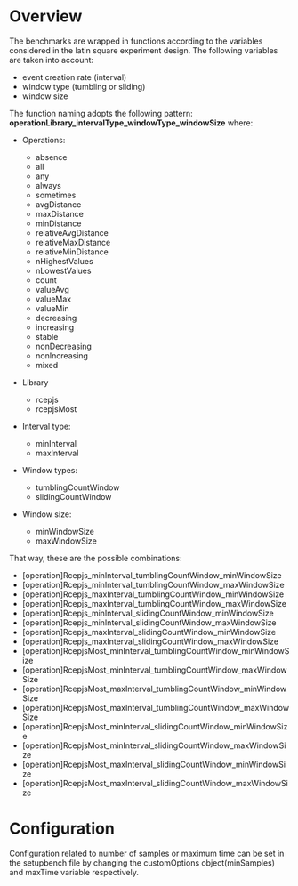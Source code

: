 # Overview
The benchmarks are wrapped in functions according to the variables considered in the latin square experiment design. The following variables are taken into account:
 - event creation rate (interval)
 - window type (tumbling or sliding)
 - window size

The function naming adopts the following pattern:
**operationLibrary_intervalType_windowType_windowSize**
where:
- Operations:
  - absence
  - all
  - any
  - always
  - sometimes
  - avgDistance
  - maxDistance
  - minDistance
  - relativeAvgDistance
  - relativeMaxDistance
  - relativeMinDistance
  - nHighestValues
  - nLowestValues
  - count
  - valueAvg
  - valueMax
  - valueMin
  - decreasing
  - increasing
  - stable
  - nonDecreasing
  - nonIncreasing
  - mixed

- Library
  - rcepjs
  - rcepjsMost

- Interval type:
  - minInterval
  - maxInterval

- Window types:
  - tumblingCountWindow
  - slidingCountWindow

- Window size:
  - minWindowSize
  - maxWindowSize

That way, these are the possible combinations:
- [operation]Rcepjs_minInterval_tumblingCountWindow_minWindowSize
- [operation]Rcepjs_minInterval_tumblingCountWindow_maxWindowSize
- [operation]Rcepjs_maxInterval_tumblingCountWindow_minWindowSize
- [operation]Rcepjs_maxInterval_tumblingCountWindow_maxWindowSize
- [operation]Rcepjs_minInterval_slidingCountWindow_minWindowSize
- [operation]Rcepjs_minInterval_slidingCountWindow_maxWindowSize
- [operation]Rcepjs_maxInterval_slidingCountWindow_minWindowSize
- [operation]Rcepjs_maxInterval_slidingCountWindow_maxWindowSize
- [operation]RcepjsMost_minInterval_tumblingCountWindow_minWindowSize
- [operation]RcepjsMost_minInterval_tumblingCountWindow_maxWindowSize
- [operation]RcepjsMost_maxInterval_tumblingCountWindow_minWindowSize
- [operation]RcepjsMost_maxInterval_tumblingCountWindow_maxWindowSize
- [operation]RcepjsMost_minInterval_slidingCountWindow_minWindowSize
- [operation]RcepjsMost_minInterval_slidingCountWindow_maxWindowSize
- [operation]RcepjsMost_maxInterval_slidingCountWindow_minWindowSize
- [operation]RcepjsMost_maxInterval_slidingCountWindow_maxWindowSize

# Configuration
Configuration related to number of samples or maximum time can be set in the setupbench file by changing the customOptions object(minSamples) and maxTime variable respectively.